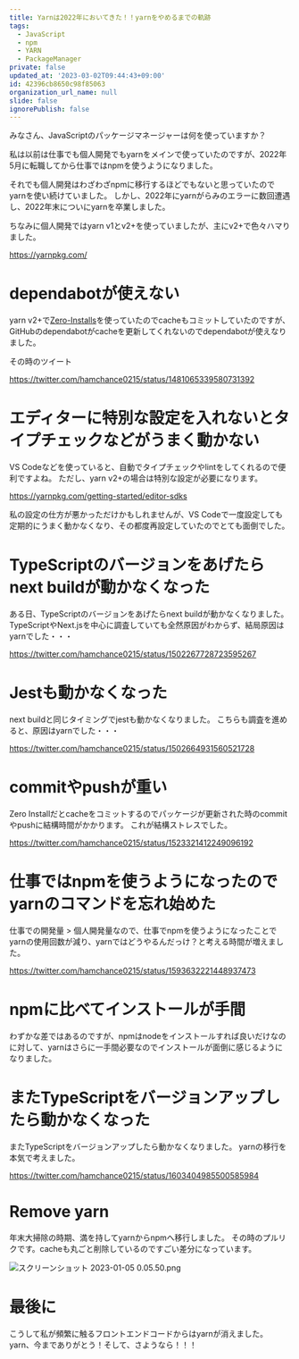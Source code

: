 ```yaml
---
title: Yarnは2022年においてきた！！yarnをやめるまでの軌跡
tags:
  - JavaScript
  - npm
  - YARN
  - PackageManager
private: false
updated_at: '2023-03-02T09:44:43+09:00'
id: 42396cb8650c98f85063
organization_url_name: null
slide: false
ignorePublish: false
---
```


みなさん、JavaScriptのパッケージマネージャーは何を使っていますか？

私は以前は仕事でも個人開発でもyarnをメインで使っていたのですが、2022年5月に転職してから仕事ではnpmを使うようになりました。

それでも個人開発はわざわざnpmに移行するほどでもないと思っていたのでyarnを使い続けていました。
しかし、2022年にyarnがらみのエラーに数回遭遇し、2022年末についにyarnを卒業しました。

ちなみに個人開発ではyarn v1とv2+を使っていましたが、主にv2+で色々ハマりました。

https://yarnpkg.com/

# dependabotが使えない
yarn v2+で[Zero-Installs](https://yarnpkg.com/features/zero-installs/#gatsby-focus-wrapper)を使っていたのでcacheもコミットしていたのですが、GitHubのdependabotがcacheを更新してくれないのでdependabotが使えなりました。

その時のツイート

https://twitter.com/hamchance0215/status/1481065339580731392

# エディターに特別な設定を入れないとタイプチェックなどがうまく動かない

VS Codeなどを使っていると、自動でタイプチェックやlintをしてくれるので便利ですよね。
ただし、yarn v2+の場合は特別な設定が必要になります。

https://yarnpkg.com/getting-started/editor-sdks

私の設定の仕方が悪かっただけかもしれませんが、VS Codeで一度設定しても定期的にうまく動かなくなり、その都度再設定していたのでとても面倒でした。

# TypeScriptのバージョンをあげたらnext buildが動かなくなった

ある日、TypeScriptのバージョンをあげたらnext buildが動かなくなりました。
TypeScriptやNext.jsを中心に調査していても全然原因がわからず、結局原因はyarnでした・・・

https://twitter.com/hamchance0215/status/1502267728723595267

# Jestも動かなくなった

next buildと同じタイミングでjestも動かなくなりました。
こちらも調査を進めると、原因はyarnでした・・・

https://twitter.com/hamchance0215/status/1502664931560521728

# commitやpushが重い

Zero Installだとcacheをコミットするのでパッケージが更新された時のcommitやpushに結構時間がかかります。
これが結構ストレスでした。

https://twitter.com/hamchance0215/status/1523321412249096192

# 仕事ではnpmを使うようになったのでyarnのコマンドを忘れ始めた

仕事での開発量 > 個人開発量なので、仕事でnpmを使うようになったことでyarnの使用回数が減り、yarnではどうやるんだっけ？と考える時間が増えました。

https://twitter.com/hamchance0215/status/1593632221448937473

# npmに比べてインストールが手間

わずかな差ではあるのですが、npmはnodeをインストールすれば良いだけなのに対して、yarnはさらに一手間必要なのでインストールが面倒に感じるようになりました。

# またTypeScriptをバージョンアップしたら動かなくなった

またTypeScriptをバージョンアップしたら動かなくなりました。
yarnの移行を本気で考えました。

https://twitter.com/hamchance0215/status/1603404985500585984

# Remove yarn

年末大掃除の時期、満を持してyarnからnpmへ移行しました。
その時のプルリクです。cacheも丸ごと削除しているのですごい差分になっています。

![スクリーンショット 2023-01-05 0.05.50.png](https://qiita-image-store.s3.ap-northeast-1.amazonaws.com/0/83424/71b96d13-fb79-5693-b79d-d8fae71912ab.png)

# 最後に

こうして私が頻繁に触るフロントエンドコードからはyarnが消えました。
yarn、今までありがとう！そして、さようなら！！！
